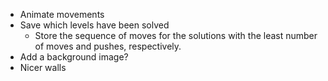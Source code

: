 * Animate movements
* Save which levels have been solved
  - Store the sequence of moves for the solutions with the least number of
    moves and pushes, respectively.
* Add a background image?
* Nicer walls
